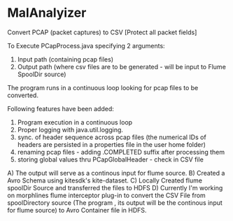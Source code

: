 # MalAnalyizer
Convert PCAP (packet captures) to CSV [Protect all packet fields]

To Execute PCapProcess.java specifying 2 arguments:
1. Input path (containing pcap files)
2. Output path (where csv files are to be generated - will be input to Flume SpoolDir source)

The program runs in a continuous loop looking for pcap files to be converted.

Following features have been added:
1. Program execution in a continuous loop
2. Proper logging with java.util.logging.
3. sync. of header sequence across pcap files 
    (the numerical IDs of headers are persisted in a properties file in the user home folder)
4. renaming pcap files - adding .COMPLETED suffix after processing them
5. storing global values thru PCapGlobalHeader - check in CSV file

A) The output will serve as a continous input for flume source.
B) Created a Avro Schema using kitesdk's kite-dataset.
C) Locally Created flume spoolDir Source and transferred the files to HDFS 
D) Currently I'm working on morphlines flume interceptor plug-in to convert the CSV File from spoolDirectory source
(The program , its output will be the continous input for flume source) to Avro Container file in HDFS.
